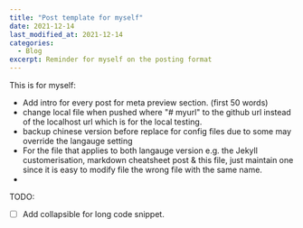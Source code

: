 ```yaml
---
title: "Post template for myself"
date: 2021-12-14
last_modified_at: 2021-12-14
categories:
  - Blog
excerpt: Reminder for myself on the posting format
---
```


This is for myself:
* Add intro for every post for meta preview section. (first 50 words)
* change local file when pushed where "# myurl" to the github url instead of the localhost url which is for the local testing.
* backup chinese version before replace for config files due to some may override the langauge setting
* For the file that applies to both langauge version e.g. the Jekyll customerisation, markdown cheatsheet post & this file, just maintain one since it is easy to modify file the wrong file with the same name.
* 
TODO:

- [ ] Add collapsible for long code snippet.